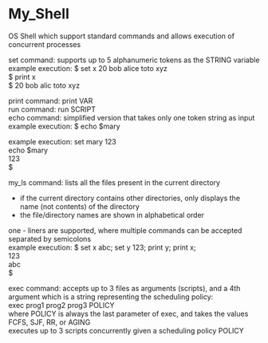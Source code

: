# My_Shell

OS Shell which support standard commands and allows execution of concurrent processes  

set command: supports up to 5 alphanumeric tokens as the STRING variable  
example execution: $ set x 20 bob alice toto xyz  
$ print x  
$ 20 bob alic toto xyz  
  
print command: print VAR  
run command: run SCRIPT  
echo command: simplified version that takes only one token string as input
example execution: $ echo $mary
   
example execution: set mary 123  
echo $mary    
123  
$  
  
my_ls command: lists all the files present in the current directory  
- if the current directory contains other directories, only displays the name (not contents) of the directory  
- the file/directory names are shown in alphabetical order  

one - liners are supported, where multiple commands can be accepted separated by semicolons  
example execution:  $ set x abc; set y 123; print y; print x;  
123  
abc  
$  

exec command: accepts up to 3 files as arguments (scripts), and a 4th argument which is a string representing the scheduling policy:    
exec prog1 prog2 prog3 POLICY  
where POLICY is always the last parameter of exec, and takes the values FCFS, SJF, RR, or AGING  
executes up to 3 scripts concurrently given a scheduling policy POLICY  

